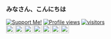 ### みなさん、こんにちは
<a href="https://saweria.co/domathjav69"><img src="https://img.shields.io/badge/Support-Me!-green.svg" alt="Support Me!"></a>
[![Profile views](https://gpvc.arturio.dev/domathid)](https://github.com/domathid)
[![visitors](https://visitor-badge.laobi.icu/badge?page_id=domathid.domathid)](https://github.com/domathid)
<br>
<a href="https://www.facebook.com/bangdomath.id">
  <img align="left" alt="BangDomath Facebook" width="22px" src="https://cdn.jsdelivr.net/npm/simple-icons@v3/icons/facebook.svg" />
</a>
<a href="https://dev.to/domathid">
  <img align="left" alt="BangDomath Dev.to" width="22px" src="https://cdn.jsdelivr.net/npm/simple-icons@v3/icons/dev-dot-to.svg" />
</a>
<a href="https://discord.gg/e9bzxXD">
  <img align="left" alt="BangDomath Twitter" width="22px" src="https://cdn.jsdelivr.net/npm/simple-icons@v3/icons/discord.svg" />
</a>
<a href="https://codepen.io/domathid">
  <img align="left" alt="BangDomath Codepen" width="22px" src="https://cdn.jsdelivr.net/npm/simple-icons@v3/icons/codepen.svg" />
</a>
<a href="https://stackoverflow.com/domathid">
  <img align="left" alt="BangDomath StackOverflow" width="22px" src="https://cdn.jsdelivr.net/npm/simple-icons@v3/icons/stackoverflow.svg" />
</a>
<a href="https://www.reddit.com/u/domathjav69">
  <img align="left" alt="BangDomath Reddit" width="22px" src="https://cdn.jsdelivr.net/npm/simple-icons@v3/icons/reddit.svg" />
</a>
<a href="https://masdomath.my.id/">
 <img align="left" alt="BangDomath Blog" width="22px" src="https://cdn.jsdelivr.net/npm/simple-icons@v3/icons/blogger.svg" />
</a>
<br/>
